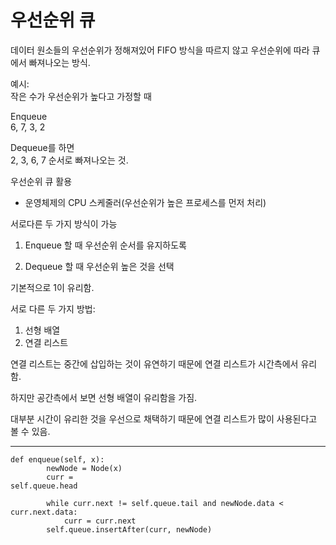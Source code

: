 # 우선순위 큐

데이터 원소들의 우선순위가 정해져있어 FIFO 방식을 따르지 않고 우선순위에 따라 큐에서 빠져나오는 방식.

예시:
<br>작은 수가 우선순위가 높다고 가정할 때

Enqueue
<br>6, 7, 3, 2

Dequeue를 하면
<br>2, 3, 6, 7 순서로 빠져나오는 것.

우선순위 큐 활용

- 운영체제의 CPU 스케줄러(우선순위가 높은 프로세스를 먼저 처리)

서로다른 두 가지 방식이 가능

1. Enqueue 할 때 우선순위 순서를 유지하도록

2. Dequeue 할 때 우선순위 높은 것을 선택

기본적으로 1이 유리함.

서로 다른 두 가지 방법:

1. 선형 배열
2. 연결 리스트

연결 리스트는 중간에 삽입하는 것이 유연하기 때문에 연결 리스트가 시간측에서 유리함.

하지만 공간측에서 보면 선형 배열이 유리함을 가짐.

대부분 시간이 유리한 것을 우선으로 채택하기 때문에 연결 리스트가 많이 사용된다고 볼 수 있음.

---

```
def enqueue(self, x):
        newNode = Node(x)
        curr =
self.queue.head

        while curr.next != self.queue.tail and newNode.data < curr.next.data:
            curr = curr.next
        self.queue.insertAfter(curr, newNode)
```
